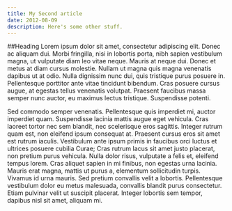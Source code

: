 ```yaml
---
title: My Second article
date: 2012-08-09
description: Here's some other stuff.
---
```


##Heading
Lorem ipsum dolor sit amet, consectetur adipiscing elit. Donec ac aliquam dui. Morbi fringilla, nisi in lobortis porta, nibh sapien vestibulum magna, ut vulputate diam leo vitae neque. Mauris at neque dui. Donec et metus at diam cursus molestie. Nullam ut magna quis magna venenatis dapibus ut at odio. Nulla dignissim nunc dui, quis tristique purus posuere in. Pellentesque porttitor ante vitae tincidunt bibendum. Cras posuere cursus augue, at egestas tellus venenatis volutpat. Praesent faucibus massa semper nunc auctor, eu maximus lectus tristique. Suspendisse potenti.

Sed commodo semper venenatis. Pellentesque quis imperdiet mi, auctor imperdiet quam. Suspendisse lacinia mattis augue eget vehicula. Cras laoreet tortor nec sem blandit, nec scelerisque eros sagittis. Integer rutrum quam est, non eleifend ipsum consequat at. Praesent cursus eros sit amet est rutrum iaculis. Vestibulum ante ipsum primis in faucibus orci luctus et ultrices posuere cubilia Curae; Cras rutrum lacus sit amet justo placerat, non pretium purus vehicula. Nulla dolor risus, vulputate a felis et, eleifend tempus lorem. Cras aliquet sapien in mi finibus, non egestas urna lacinia. Mauris erat magna, mattis ut purus a, elementum sollicitudin turpis. Vivamus id urna mauris. Sed pretium convallis velit a lobortis. Pellentesque vestibulum dolor eu metus malesuada, convallis blandit purus consectetur. Etiam pulvinar velit ut suscipit placerat. Integer lobortis sem tempor, dapibus nisl sit amet, aliquam mi.